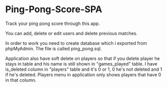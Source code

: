 # Ping-Pong-Score-SPA

Track your ping pong score through this app.

You can add, delete or edit users and delete previous matches.

In order to work you need to create database which i exported from phpMyAdmin. The file is called ping_pong.sql.

Application also have soft delete on players so that if you delete player he stays in table and his name is still shown in "games_played" table. I have is_deleted column in "players" table and it's 0 or 1, 0 he's not deleted and 1 if he's deleted. Players menu in application only shows players that have 0 in that column.
